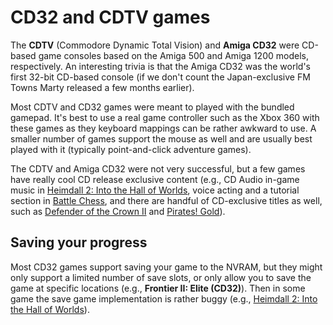 # CD32 and CDTV games

The **CDTV** (Commodore Dynamic Total Vision) and **Amiga CD32** were CD-based
game consoles based on the Amiga 500 and Amiga 1200 models, respectively. An
interesting trivia is that the Amiga CD32 was the world's first 32-bit
CD-based console (if we don't count the Japan-exclusive FM Towns Marty
released a few months earlier).

Most CDTV and CD32 games were meant to played with the bundled gamepad. It's
best to use a real game controller such as the Xbox 360 with these games as
they keyboard mappings can be rather awkward to use. A smaller number of games
support the mouse as well and are usually best played with it (typically
point-and-click adventure games).

The CDTV and Amiga CD32 were not very successful, but a few games have really
cool CD release exclusive content (e.g., CD Audio in-game music
in [Heimdall 2: Into the Hall of Worlds](../games/g-j.md#heimdall-2-into-the-hall-of-worlds-cd32), voice acting and a tutorial section in [Battle
Chess](../games/b.md#battle-chess-cd32), and there are handful of
CD-exclusive titles as well, such as
[Defender of the Crown II](../games/d.md#defender-of-the-crown-ii-cd32) and [Pirates! Gold](../games/p-r.md#pirates-gold-cd32)).


## Saving your progress

Most CD32 games support saving your game to the NVRAM, but they might only
support a limited number of save slots, or only allow you to save the game at
specific locations (e.g., **Frontier II: Elite (CD32)**). Then in some
game the save game implementation is rather buggy (e.g.,  [Heimdall 2: Into the Hall of Worlds](../games/g-j.md#heimdall-2-into-the-hall-of-worlds-cd32)).
